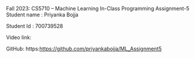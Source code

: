 Fall 2023: CS5710 – Machine Learning
                                 In-Class Programming Assignment-5
Student name : Priyanka Bojja

Student Id : 700739528

Video link: 

GitHub: https:https://github.com/priyankabojja/ML_Assignment5
